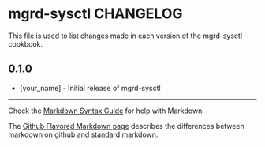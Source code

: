 mgrd-sysctl CHANGELOG
=====================

This file is used to list changes made in each version of the mgrd-sysctl cookbook.

0.1.0
-----
- [your_name] - Initial release of mgrd-sysctl

- - -
Check the [Markdown Syntax Guide](http://daringfireball.net/projects/markdown/syntax) for help with Markdown.

The [Github Flavored Markdown page](http://github.github.com/github-flavored-markdown/) describes the differences between markdown on github and standard markdown.
